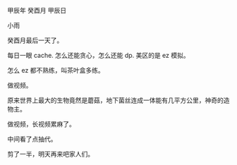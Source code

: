甲辰年 癸酉月 甲辰日

小雨

癸酉月最后一天了。

每日一眼 cache. 怎么还能贪心，怎么还能 dp. 美区的是 ez 模拟。

怎么 ez 都不熟练，叫茶叶盒多练。

做视频。

原来世界上最大的生物竟然是蘑菇，地下菌丝连成一体能有几平方公里，神奇的造物主。

做视频，长视频累麻了。

中间看了点抽代。

剪了一半，明天再来吧家人们。